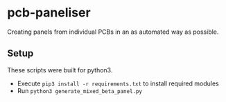 # pcb-paneliser
Creating panels from individual PCBs in an as automated way as possible.

## Setup
These scripts were built for python3.

  * Execute ```pip3 install -r requirements.txt``` to install required modules
  * Run ```python3 generate_mixed_beta_panel.py```
